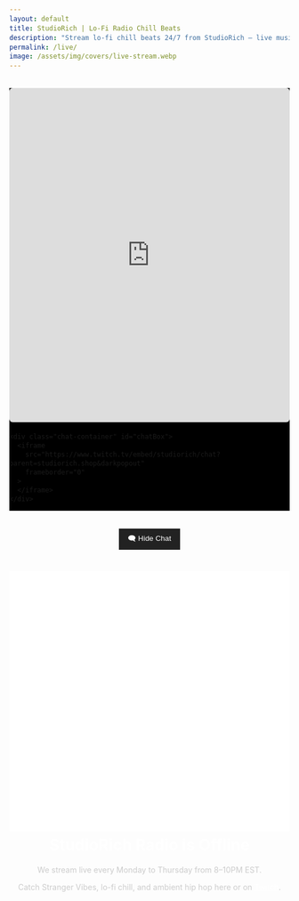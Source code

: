 ```yaml
---
layout: default
title: StudioRich | Lo-Fi Radio Chill Beats
description: "Stream lo-fi chill beats 24/7 from StudioRich – live music therapy, cozy visuals, and relaxed vibes direct from Twitch."
permalink: /live/
image: /assets/img/covers/live-stream.webp
---
```


  <div class="live-layout">
    <div class="video-container">
      <iframe
        src="https://player.twitch.tv/?channel=studiorich&parent=studiorich.shop"
        allowfullscreen
        frameborder="0"
      >
      </iframe>
    </div>

    <div class="chat-container" id="chatBox">
      <iframe
        src="https://www.twitch.tv/embed/studiorich/chat?parent=studiorich.shop&darkpopout"
        frameborder="0"
      >
      </iframe>
    </div>

  </div>

<button id="toggleChat">🗨️ Hide Chat</button>

  <script>
    document.addEventListener("DOMContentLoaded", function () {
      const toggleBtn = document.getElementById('toggleChat');
      const chatBox = document.getElementById('chatBox');

      toggleBtn.addEventListener('click', () => {
        if (chatBox.style.display === 'none') {
          chatBox.style.display = 'block';
          toggleBtn.textContent = '🗨️ Hide Chat';
        } else {
          chatBox.style.display = 'none';
          toggleBtn.textContent = '🗨️ Show Chat';
        }
      });
    });
  </script>

  <style>
    .live-layout {
      display: flex;
      flex-wrap: wrap;
      max-width: 100%;
      margin: 2rem auto;
      background: #000;
    }
    .video-container {
      flex: 2;
      min-width: 60%;
    }
    .video-container iframe {
      width: 100%;
      height: 600px;
      border-radius: 6px;
    }
    .chat-container {
      flex: 1;
      min-width: 300px;
      max-width: 400px;
      height: 600px;
      padding-left: 1rem;
    }
    .chat-container iframe {
      width: 100%;
      height: 100%;
      border-radius: 6px;
    }
    #toggleChat {
      margin: 1rem auto;
      display: block;
      background: #222;
      color: white;
      padding: 0.5rem 1rem;
      border: none;
      cursor: pointer;
    }
  </style>

  <div class="offline-message" style="text-align:center; color:#ccc; max-width:800px; margin:0 auto;">
    <h1 style="color:white;"><img src="/assets/icons/radio.svg" alt="Radio icon" class="icon-sm"> StudioRich Radio is Offline</h1>
    <p>We stream live every Monday to Thursday from 8–10PM EST.</p>
    <p>
      Catch Stranger Vibes, lo-fi chill, and ambient hip hop here or on
      <a href="https://twitch.tv/studiorich" target="_blank" style="color:#fff; text-decoration:underline;">Twitch</a>.
    </p>
  </div>
